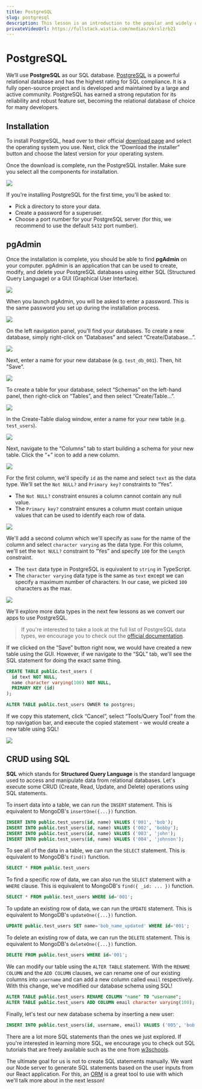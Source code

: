 ```yaml
---
title: PostgreSQL
slug: postgresql
description: This lesson is an introduction to the popular and widely used open-source SQL database, PostgreSQL.
privateVideoUrl: https://fullstack.wistia.com/medias/xkrslzrb21
---
```


# PostgreSQL

We’ll use **PostgreSQL** as our SQL database. [PostgreSQL](https://www.postgresql.org/) is a powerful relational database and has the highest rating for SQL compliance. It is a fully open-source project and is developed and maintained by a large and active community. PostgreSQL has earned a strong reputation for its reliability and robust feature set, becoming the relational database of choice for many developers.

## Installation

To install PostgreSQL, head over to their official [download page](https://www.postgresql.org/download) and select the operating system you use. Next, click the “Download the installer” button and choose the latest version for your operating system.

Once the download is complete, run the PostgreSQL installer. Make sure you select all the components for installation.

![](public/assets/install_all_comp.png)

If you're installing PostgreSQL for the first time, you'll be asked to:

-   Pick a directory to store your data.
-   Create a password for a superuser.
-   Choose a port number for your PostgreSQL server (for this, we recommend to use the default `5432` port number).

## pgAdmin

Once the installation is complete, you should be able to find **pgAdmin** on your computer. pgAdmin is an application that can be used to create, modify, and delete your PostgreSQL databases using either SQL (Structured Query Language) or a GUI (Graphical User Interface).

![](public/assets/pgAdmin_icon.png)

When you launch pgAdmin, you will be asked to enter a password. This is the same password you set up during the installation process.

![](public/assets/pgAdmin_pswd.png)

On the left navigation panel, you'll find your databases. To create a new database, simply right-click on “Databases” and select “Create/Database…”.

![](public/assets/create_db.png)

Next, enter a name for your new database (e.g. `test_db_001`). Then, hit "Save".

![](public/assets/new_db.png)

To create a table for your database, select “Schemas” on the left-hand panel, then right-click on “Tables”, and then select “Create/Table...”.

![](public/assets/create_tb.png)

In the Create-Table dialog window, enter a name for your new table (e.g. `test_users`).

![](public/assets/tb_name.png)

Next, navigate to the “Columns” tab to start building a schema for your new table. Click the “+” icon to add a new column.

![](public/assets/add_col.png)

For the first column, we'll specify `id` as the name and select `text` as the data type. We'll set the `Not NULL?` and `Primary key?` constraints to “Yes”.

-   The `Not NULL?` constraint ensures a column cannot contain any null value.
-   The `Primary key?` constraint ensures a column must contain unique values that can be used to identify each row of data.

![](public/assets/id_col.png)

We'll add a second column which we'll specify as `name` for the name of the column and select `character varying` as the data type. For this column, we'll set the `Not NULL?` constraint to “Yes” and specify `100` for the `Length` constraint.

-   The `text` data type in PostgreSQL is equivalent to `string` in TypeScript.
-   The `character varying` data type is the same as `text` except we can specify a maximum number of characters. In our case, we picked `100` characters as the max.

![](public/assets/name_col.png)

We'll explore more data types in the next few lessons as we convert our apps to use PostgreSQL.

> If you're interested to take a look at the full list of PostgreSQL data types, we encourage you to check out the [official documentation](https://www.postgresql.org/docs/current/datatype.html).

If we clicked on the “Save” button right now, we would have created a new table using the GUI. However, if we navigate to the “SQL” tab, we'll see the SQL statement for doing the exact same thing.

```sql
CREATE TABLE public.test_users (
  id text NOT NULL,
  name character varying(100) NOT NULL,
  PRIMARY KEY (id)
);

ALTER TABLE public.test_users OWNER to postgres;
```

If we copy this statement, click “Cancel”, select “Tools/Query Tool” from the top navigation bar, and execute the copied statement - we would create a new table using SQL!

![](public/assets/new_tb.png)

## CRUD using SQL

**SQL** which stands for **Structured Query Language** is the standard language used to access and manipulate data from relational databases. Let's execute some CRUD (Create, Read, Update, and Delete) operations using SQL statements.

To insert data into a table, we can run the `INSERT` statement. This is equivalent to MongoDB's `insertOne({...})` function.

```sql
INSERT INTO public.test_users(id, name) VALUES ('001', 'bob');
INSERT INTO public.test_users(id, name) VALUES ('002', 'bobby');
INSERT INTO public.test_users(id, name) VALUES ('003', 'john');
INSERT INTO public.test_users(id, name) VALUES ('004', 'johnson');
```

To see all of the data in a table, we can run the `SELECT` statement. This is equivalent to MongoDB's `find()` function.

```sql
SELECT * FROM public.test_users
```

To find a specific row of data, we can also run the `SELECT` statement with a `WHERE` clause. This is equivalent to MongoDB's `find({ _id: ... })` function.

```sql
SELECT * FROM public.test_users WHERE id='001';
```

To update an existing row of data, we can run the `UPDATE` statement. This is equivalent to MongoDB's `updateOne({...})` function.

```sql
UPDATE public.test_users SET name='bob_name_updated' WHERE id='001';
```

To delete an existing row of data, we can run the `DELETE` statement. This is equivalent to MongoDB's `deleteOne({...})` function.

```sql
DELETE FROM public.test_users WHERE id='001';
```

We can modify our table using the `ALTER TABLE` statement. With the `RENAME COLUMN` and the `ADD COLUMN` clauses, we can rename one of our existing columns into `username` and can add a new column called `email` respectively. With this change, we've modified our database schema using SQL!

```sql
ALTER TABLE public.test_users RENAME COLUMN "name" TO "username";
ALTER TABLE public.test_users ADD COLUMN email character varying(100);
```

Finally, let's test our new database schema by inserting a new user:

```sql
INSERT INTO public.test_users(id, username, email) VALUES ('005', 'bob', 'bob@email.com');
```

There are a lot more SQL statements than the ones we just explored. If you're interested in learning more SQL, we encourage you to check out SQL tutorials that are freely available such as the one from [w3schools](https://www.w3schools.com/sql/default.asp).

The ultimate goal for us is not to create SQL statements manually. We want our Node server to generate SQL statements based on the user inputs from our React application. For this, an [ORM](https://en.wikipedia.org/wiki/Object-relational_mapping) is a great tool to use with which we'll talk more about in the next lesson!
